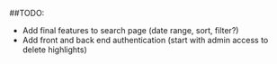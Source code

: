 ##TODO:
- Add final features to search page (date range, sort, filter?)
- Add front and back end authentication (start with admin access to delete highlights)
